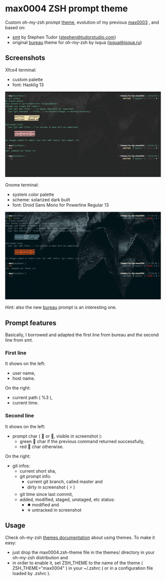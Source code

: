 # max0004 ZSH prompt theme

Custom oh-my-zsh prompt [theme](https://github.com/max-devjs/max0004), evolution 
of my previous [max0003](https://github.com/max-devjs/max0003) , and based on:

- [smt](https://github.com/robbyrussell/oh-my-zsh/wiki/themes#smt) by Stephen 
Tudor ([stephen@tudorstudio.com](stephen@tudorstudio.com))
- original [bureau](https://github.com/robbyrussell/oh-my-zsh/wiki/themes#bureau) 
theme for oh-my-zsh by isqua ([isqua@isqua.ru](isqua@isqua.ru))

## Screenshots

Xfce4 terminal:

* custom palette
* font: Hasklig 13

<img alt="max0004 zsh prompt" width="600"
src="xfce4-terminal.png">

Gnome terminal:

* system color palette
* scheme: solarized dark built
* font: Droid Sans Mono for Powerline Regular 13

<img alt="max0004 zsh prompt" width="600"
src="gnome-terminal.png">

Hint: also the new [bureau](https://github.com/isqua/bureau) prompt is an 
interesting one.

## Prompt features

Basically, I borrowed and adapted the first line from bureau and the second 
line from smt.

### First line
It shows on the left:

* user name,
* host name.

On the right:

* current path ( %3 ),
* current time.

### Second line
It shows on the left:

* prompt char (  or , visible in screenshot ):
  * green  char if the previous command returned 
  successfully,
  * red  char otherwise.

On the right:

* git infos:
  * current short sha,
  * git prompt info:
    * current git branch, called master and
    * dirty in screenshot ( ⚡ )
  * git time since last commit,
  * added, modified, staged, unstaged, etc status:
    * ✹ modified and
    * ✭ untracked in screenshot

## Usage

Check oh-my-zsh [themes documentation](https://github.com/robbyrussell/oh-my-zsh/wiki/themes) 
about using themes. To make it easy:

* just drop the max0004.zsh-theme file in the themes/ directory in your 
oh-my-zsh distribution and
* in order to enable it, set ZSH_THEME to the name of the theme 
( ZSH_THEME="max0004" ) in your ~/.zshrc ( or in a configuration file loaded by 
.zshrc ).